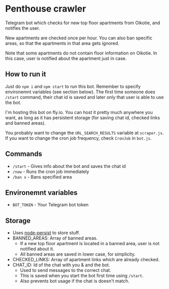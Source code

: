 # Penthouse crawler

Telegram bot which checks for new top floor apartments from Oikotie, and notifies the user.

New apartments are checked once per hour. You can also ban specific areas, so that the apartments in that area gets ignored.

Note that some apartments do not contain floor information on Oikotie. In this case, user is notified about the apartment just in case.

## How to run it

Just do `npm i` and `npm start` to run this bot. Remember to specify environemnt variables (see section below). The first time someone does `/start` command, their chat id is saved and later only that user is able to use the bot.

I'm hosting this bot on fly.io. You can host it pretty much anywhere you want, as long as it has persistent storage (for saving chat id, checked links and banned areas).

You probably want to change the `URL_SEARCH_RESULTS` variable at `scraper.js`. If you want to change the cron job frequency, check `CronJob` in `bot.js`.

## Commands

- `/start` - Gives info about the bot and saves the chat id
- `/now` - Runs the cron job immediately
- `/ban x` - Bans specified area

## Environemnt variables

- `BOT_TOKEN` - Your Telegram bot token

## Storage

- Uses [node-persist](https://www.npmjs.com/package/node-persist) to store stuff.
- BANNED_AREAS: Array of banned areas.
  - If a new top floor apartment is located in a banned area, user is not notified about it.
  - All banned areas are saved in lower case, for simplicity.
- CHECKED_LINKS: Array of apartment links which are already checked.
- CHAT_ID: Id of the chat with you & and the bot.
  - Used to send messages to the correct chat.
  - This is saved when you start the bot first time using `/start`.
  - Also prevents bot usage if the chat is doesn't match.